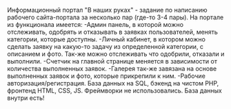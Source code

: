 Информационный портал "В наших руках" - задание по написанию рабочего сайта-портала за несколько пар (где-то 3-4 пары). На портале из функционала имеется:
-Админ панель, в которой можно отслеживать, одобрять и отказывать в заявках пользователей, менять категории, которые доступны.
-Личный кабинет, в котором можно сделать заявку на какую-то задачу из определенной категории, с описанием и фото. Так-же можно отслеживать что одобрили, отказали и выполнили.
-Счетчик на главной странице меняется в зависимости от количества выполненных заявок.
-Галерея так-же завязана на основе выполненных заявок и фото, которые прикрепили к ним.
-Рабочие авторизация/регистрация.
База данных на SQL, бэкенд на чистом PHP, фронтенд HTML, CSS, JS. Фреймворки не использовались.
База данных внутри есть!
